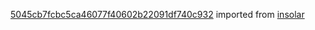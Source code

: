 [5045cb7fcbc5ca46077f40602b22091df740c932](https://github.com/insolar/insolar/commit/5045cb7fcbc5ca46077f40602b22091df740c932) imported from [insolar](https://github.com/insolar/insolar)

